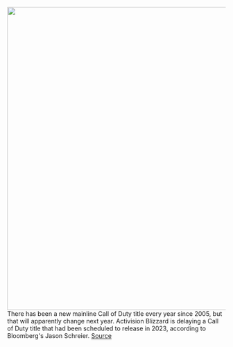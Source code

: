 <img src='https://cdn.vox-cdn.com/thumbor/Ur0vAMQtoLKbspK_ga7YIbbD8-4=/0x0:960x540/1200x800/filters:focal(404x194:556x346)/cdn.vox-cdn.com/uploads/chorus_image/image/70538810/025d6f6199fb817e05158e20b9640808_CODVG_Reveal_Standard_Keyart_Textless_Bnet_Shop_Product_Browsing_Card_960x540.0.jpeg' width='700px' /><br/>
There has been a new mainline Call of Duty title every year since 2005, but that will apparently change next year. Activision Blizzard is delaying a Call of Duty title that had been scheduled to release in 2023, according to Bloomberg's Jason Schreier.
<a href='https://www.theverge.com/2022/2/22/22946505/call-of-duty-2023-delayed-annual-release-activision-blizzard'> Source <a/>
